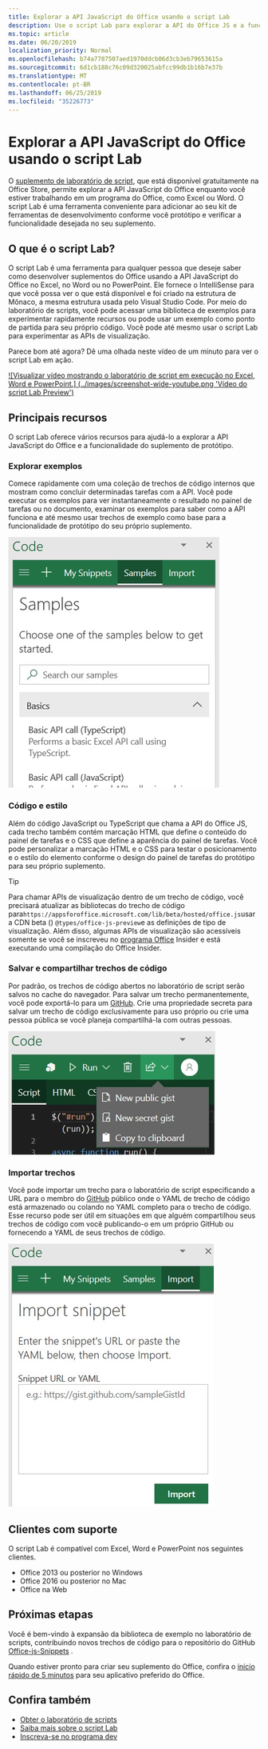 ```yaml
---
title: Explorar a API JavaScript do Office usando o script Lab
description: Use o script Lab para explorar a API do Office JS e a funcionalidade de protótipo.
ms.topic: article
ms.date: 06/20/2019
localization_priority: Normal
ms.openlocfilehash: b74a7787507aed1970ddcb06d3cb3eb79653615a
ms.sourcegitcommit: 6d1cb188c76c09d320025abfcc99db1b16b7e37b
ms.translationtype: MT
ms.contentlocale: pt-BR
ms.lasthandoff: 06/25/2019
ms.locfileid: "35226773"
---
```

# <a name="explore-office-javascript-api-using-script-lab"></a>Explorar a API JavaScript do Office usando o script Lab

O [suplemento de laboratório de script](https://store.office.com/app.aspx?assetid=WA104380862), que está disponível gratuitamente na Office Store, permite explorar a API JavaScript do Office enquanto você estiver trabalhando em um programa do Office, como Excel ou Word. O script Lab é uma ferramenta conveniente para adicionar ao seu kit de ferramentas de desenvolvimento conforme você protótipo e verificar a funcionalidade desejada no seu suplemento.

## <a name="what-is-script-lab"></a>O que é o script Lab?

O script Lab é uma ferramenta para qualquer pessoa que deseje saber como desenvolver suplementos do Office usando a API JavaScript do Office no Excel, no Word ou no PowerPoint. Ele fornece o IntelliSense para que você possa ver o que está disponível e foi criado na estrutura de Mônaco, a mesma estrutura usada pelo Visual Studio Code. Por meio do laboratório de scripts, você pode acessar uma biblioteca de exemplos para experimentar rapidamente recursos ou pode usar um exemplo como ponto de partida para seu próprio código. Você pode até mesmo usar o script Lab para experimentar as APIs de visualização.

Parece bom até agora? Dê uma olhada neste vídeo de um minuto para ver o script Lab em ação.

[![Visualizar vídeo mostrando o laboratório de script em execução no Excel, Word e PowerPoint.] (../images/screenshot-wide-youtube.png 'Vídeo do script Lab Preview')](https://aka.ms/scriptlabvideo)

## <a name="key-features"></a>Principais recursos

O script Lab oferece vários recursos para ajudá-lo a explorar a API JavaScript do Office e a funcionalidade do suplemento de protótipo.

### <a name="explore-samples"></a>Explorar exemplos

Comece rapidamente com uma coleção de trechos de código internos que mostram como concluir determinadas tarefas com a API. Você pode executar os exemplos para ver instantaneamente o resultado no painel de tarefas ou no documento, examinar os exemplos para saber como a API funciona e até mesmo usar trechos de exemplo como base para a funcionalidade de protótipo do seu próprio suplemento.

![Exemplos](../images/script-lab-samples.jpg)

### <a name="code-and-style"></a>Código e estilo

Além do código JavaScript ou TypeScript que chama a API do Office JS, cada trecho também contém marcação HTML que define o conteúdo do painel de tarefas e o CSS que define a aparência do painel de tarefas. Você pode personalizar a marcação HTML e o CSS para testar o posicionamento e o estilo do elemento conforme o design do painel de tarefas do protótipo para seu próprio suplemento.

> [!TIP]
> Para chamar APIs de visualização dentro de um trecho de código, você precisará atualizar as bibliotecas do trecho de código para`https://appsforoffice.microsoft.com/lib/beta/hosted/office.js`usar a CDN beta () `@types/office-js-preview`e as definições de tipo de visualização. Além disso, algumas APIs de visualização são acessíveis somente se você se inscreveu no [programa Office](https://products.office.com/office-insider) Insider e está executando uma compilação do Office Insider.

### <a name="save-and-share-snippets"></a>Salvar e compartilhar trechos de código

Por padrão, os trechos de código abertos no laboratório de script serão salvos no cache do navegador. Para salvar um trecho permanentemente, você pode exportá-lo para um [GitHub](https://gist.github.com). Crie uma propriedade secreta para salvar um trecho de código exclusivamente para uso próprio ou crie uma pessoa pública se você planeja compartilhá-la com outras pessoas.

![Opções de compartilhamento](../images/script-lab-share.jpg)

### <a name="import-snippets"></a>Importar trechos

Você pode importar um trecho para o laboratório de script especificando a URL para o membro do [GitHub](https://gist.github.com) público onde o YAML de trecho de código está armazenado ou colando no YAML completo para o trecho de código. Esse recurso pode ser útil em situações em que alguém compartilhou seus trechos de código com você publicando-o em um próprio GitHub ou fornecendo a YAML de seus trechos de código.

![Opção importar trecho](../images/script-lab-import-snippet.jpg)

## <a name="supported-clients"></a>Clientes com suporte

O script Lab é compatível com Excel, Word e PowerPoint nos seguintes clientes.

- Office 2013 ou posterior no Windows
- Office 2016 ou posterior no Mac
- Office na Web

## <a name="next-steps"></a>Próximas etapas

Você é bem-vindo à expansão da biblioteca de exemplo no laboratório de scripts, contribuindo novos trechos de código para o repositório do GitHub [Office-js-Snippets](https://github.com/OfficeDev/office-js-snippets#office-js-snippets) .

Quando estiver pronto para criar seu suplemento do Office, confira o [início rápido de 5 minutos](/office/dev/add-ins/#5-minute-quick-starts) para seu aplicativo preferido do Office.

## <a name="see-also"></a>Confira também

- [Obter o laboratório de scripts](https://store.office.com/app.aspx?assetid=WA104380862)
- [Saiba mais sobre o script Lab](https://github.com/OfficeDev/script-lab#script-lab-a-microsoft-garage-project)
- [Inscreva-se no programa dev](https://developer.microsoft.com/office/dev-program)
